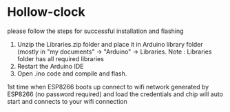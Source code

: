 # Hollow-clock

please follow the steps for successful installation and flashing

1. Unzip the Libraries.zip folder and place it in Arduino library folder (mostly in "my documents" -> "Arduino" -> Libraries.
    Note : Libraries folder has all required libraries
2. Restart the Arduino IDE
3. Open .ino code and compile and flash.

1st time when ESP8266 boots up connect to wifi network generated by ESP8266 (no password required) and load the credentials and chip will auto start and connects to your wifi connection
